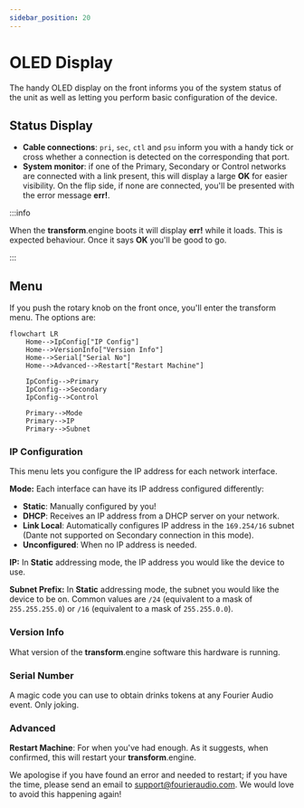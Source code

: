 ```yaml
---
sidebar_position: 20
---
```


# OLED Display

The handy OLED display on the front informs you of the system status of the unit as well as letting you perform basic configuration of the device.

## Status Display

- **Cable connections**: `pri`, `sec`, `ctl` and `psu` inform you with a handy tick or cross whether a connection is detected on the corresponding that port.
- **System monitor**: if one of the Primary, Secondary or Control networks are connected with a link present, this will display a large **OK** for easier visibility. On the flip side, if none are connected, you'll be presented with the error message **err!**.

:::info

When the **transform**.engine boots it will display **err!** while it loads. This is expected behaviour. Once it says **OK** you'll be good to go.

:::

## Menu

If you push the rotary knob on the front once, you'll enter the transform menu.
The options are:

```mermaid
flowchart LR
    Home-->IpConfig["IP Config"]
    Home-->VersionInfo["Version Info"]
    Home-->Serial["Serial No"]
    Home-->Advanced-->Restart["Restart Machine"]

    IpConfig-->Primary
    IpConfig-->Secondary
    IpConfig-->Control

    Primary-->Mode
    Primary-->IP
    Primary-->Subnet
```

### IP Configuration
This menu lets you configure the IP address for each network interface.

**Mode:** Each interface can have its IP address configured differently:

* **Static**: Manually configured by you!
* **DHCP**: Receives an IP address from a DHCP server on your network.
* **Link Local**: Automatically configures IP address in the `169.254/16` subnet (Dante not supported on Secondary connection in this mode).
* **Unconfigured**: When no IP address is needed.

**IP:** In **Static** addressing mode, the IP address you would like the device to use.

**Subnet Prefix:** In **Static** addressing mode, the subnet you would like the device to be on.
Common values are `/24` (equivalent to a mask of `255.255.255.0`) or `/16` (equivalent to a mask of
`255.255.0.0`).

### Version Info
What version of the **transform**.engine software this hardware is running.

### Serial Number
A magic code you can use to obtain drinks tokens at any Fourier Audio event. Only joking.

### Advanced
**Restart Machine**: For when you've had enough. As it suggests, when confirmed, this will restart your **transform**.engine.

We apologise if you have found an error and needed to restart; if you have the time, please send an
email to [support@fourieraudio.com](mailto:support@fourieraudio.com). We would love to avoid this
happening again!
